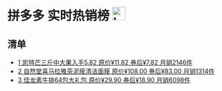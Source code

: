# 拼多多 实时热销榜 <img src="https://file.ipadown.com/tophub/assets/images/media/p.pinduoduo.com.png_50x50.png" width="30" alt="Logo"></img>

## 清单

* [1 凯特芒三斤中大果入手5.82 原价¥11.82 券后¥7.82 月销2146件](https://tophub.today/link?domain=p.pinduoduo.com&url=https%3A%2F%2Fremai.today%2Flink%2F3%2FE9z2-TcMqSRKj3phwf3bSqoqo2N6w_9tdw_JQrN85YDra)
* [2 自然堂喜马拉雅茶泥膜清洁面膜 原价¥108.00 券后¥83.00 月销1314件](https://tophub.today/link?domain=p.pinduoduo.com&url=https%3A%2F%2Fremai.today%2Flink%2F3%2FE9D2-i9SL75Kj3phwf3atjPrMZKEQlBUQg_JQVcCXiaQa)
* [3 佳龙素牛排64包大礼包 原价¥29.90 券后¥18.90 月销6098件](https://tophub.today/link?domain=p.pinduoduo.com&url=https%3A%2F%2Fremai.today%2Flink%2F3%2FY9r2o_OFlwVHjG7h0zvaufbZW9habpiL_J30pzBOdD)
